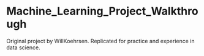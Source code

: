 # Machine_Learning_Project_Walkthrough
Original project by WillKoehrsen. Replicated for practice and experience in data science.
